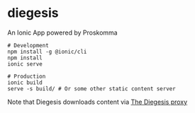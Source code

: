 # diegesis
An Ionic App powered by Proskomma

```
# Development
npm install -g @ionic/cli
npm install
ionic serve

# Production
ionic build
serve -s build/ # Or some other static content server
```

Note that Diegesis downloads content via [The Diegesis proxy](https://github.com/Proskomma/diegesis-proxy)
